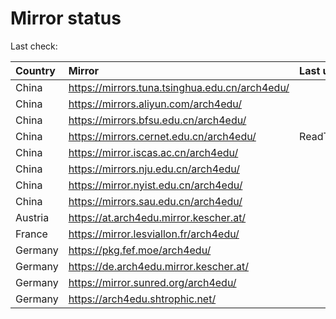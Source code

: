 <script src="./time.js"></script>
# Mirror status
Last check: <script type="text/javascript">localize(1750375479.6530066);</script>

|Country|Mirror|Last update|
|:------|:-----|:----------|
|China|https://mirrors.tuna.tsinghua.edu.cn/arch4edu/|<script type="text/javascript">localize(1750358770);</script>|
|China|https://mirrors.aliyun.com/arch4edu/|<script type="text/javascript">localize(1750318038);</script>|
|China|https://mirrors.bfsu.edu.cn/arch4edu/|<script type="text/javascript">localize(1750318038);</script>|
|China|https://mirrors.cernet.edu.cn/arch4edu/|ReadTimeout|
|China|https://mirror.iscas.ac.cn/arch4edu/|<script type="text/javascript">localize(1750318038);</script>|
|China|https://mirrors.nju.edu.cn/arch4edu/|<script type="text/javascript">localize(1750229253);</script>|
|China|https://mirror.nyist.edu.cn/arch4edu/|<script type="text/javascript">localize(1750318038);</script>|
|China|https://mirrors.sau.edu.cn/arch4edu/|<script type="text/javascript">localize(1731653531);</script>|
|Austria|https://at.arch4edu.mirror.kescher.at/|<script type="text/javascript">localize(1750318038);</script>|
|France|https://mirror.lesviallon.fr/arch4edu/|<script type="text/javascript">localize(1750318038);</script>|
|Germany|https://pkg.fef.moe/arch4edu/|<script type="text/javascript">localize(1750318038);</script>|
|Germany|https://de.arch4edu.mirror.kescher.at/|<script type="text/javascript">localize(1750318038);</script>|
|Germany|https://mirror.sunred.org/arch4edu/|<script type="text/javascript">localize(1750318038);</script>|
|Germany|https://arch4edu.shtrophic.net/|<script type="text/javascript">localize(1750318038);</script>|

<script src="./tablefilter/tablefilter.js"></script>
<script src="./table.js"></script>